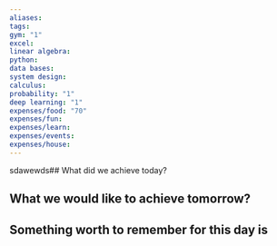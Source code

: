 ```yaml
---
aliases: 
tags: 
gym: "1"
excel: 
linear algebra: 
python: 
data bases: 
system design: 
calculus: 
probability: "1"
deep learning: "1"
expenses/food: "70"
expenses/fun: 
expenses/learn: 
expenses/events: 
expenses/house:
---
```

sdawewds## What did we achieve today?



## What we would like to achieve tomorrow?



## Something worth to remember for this day is
